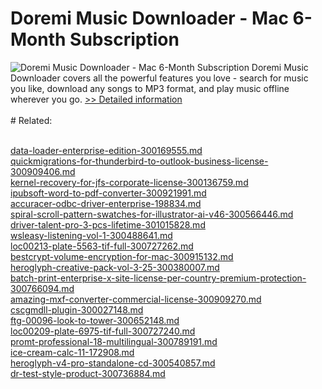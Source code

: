 # Doremi Music Downloader - Mac 6-Month Subscription
![Doremi Music Downloader - Mac 6-Month Subscription](https://mycommerce.akamaized.net/api/pimages/P301003088/BIG/301003088.PNG)
Doremi Music Downloader covers all the powerful features you love - search for music you like, download any songs to MP3 format, and play music offline wherever you go.
[>> Detailed information](https://secure.shareit.com/shareit/product.html?productid=301003088&affiliateid=200057808)<br/><br/># Related:

<br />[data-loader-enterprise-edition-300169555.md](https://github.com/downloadplanet/downloadplanet/blob/main/data-loader-enterprise-edition-300169555.md)<br />[quickmigrations-for-thunderbird-to-outlook-business-license-300909406.md](https://github.com/downloadplanet/downloadplanet/blob/main/quickmigrations-for-thunderbird-to-outlook-business-license-300909406.md)<br />[kernel-recovery-for-jfs-corporate-license-300136759.md](https://github.com/downloadplanet/downloadplanet/blob/main/kernel-recovery-for-jfs-corporate-license-300136759.md)<br />[ipubsoft-word-to-pdf-converter-300921991.md](https://github.com/downloadplanet/downloadplanet/blob/main/ipubsoft-word-to-pdf-converter-300921991.md)<br />[accuracer-odbc-driver-enterprise-198834.md](https://github.com/downloadplanet/downloadplanet/blob/main/accuracer-odbc-driver-enterprise-198834.md)<br />[spiral-scroll-pattern-swatches-for-illustrator-ai-v46-300566446.md](https://github.com/downloadplanet/downloadplanet/blob/main/spiral-scroll-pattern-swatches-for-illustrator-ai-v46-300566446.md)<br />[driver-talent-pro-3-pcs-lifetime-301015828.md](https://github.com/downloadplanet/downloadplanet/blob/main/driver-talent-pro-3-pcs-lifetime-301015828.md)<br />[wsleasy-listening-vol-1-300488641.md](https://github.com/downloadplanet/downloadplanet/blob/main/wsleasy-listening-vol-1-300488641.md)<br />[loc00213-plate-5563-tif-full-300727262.md](https://github.com/downloadplanet/downloadplanet/blob/main/loc00213-plate-5563-tif-full-300727262.md)<br />[bestcrypt-volume-encryption-for-mac-300915132.md](https://github.com/downloadplanet/downloadplanet/blob/main/bestcrypt-volume-encryption-for-mac-300915132.md)<br />[heroglyph-creative-pack-vol-3-25-300380007.md](https://github.com/downloadplanet/downloadplanet/blob/main/heroglyph-creative-pack-vol-3-25-300380007.md)<br />[batch-print-enterprise-x-site-license-per-country-premium-protection-300766094.md](https://github.com/downloadplanet/downloadplanet/blob/main/batch-print-enterprise-x-site-license-per-country-premium-protection-300766094.md)<br />[amazing-mxf-converter-commercial-license-300909270.md](https://github.com/downloadplanet/downloadplanet/blob/main/amazing-mxf-converter-commercial-license-300909270.md)<br />[cscgmdll-plugin-300027148.md](https://github.com/downloadplanet/downloadplanet/blob/main/cscgmdll-plugin-300027148.md)<br />[ftg-00096-look-to-tower-300652148.md](https://github.com/downloadplanet/downloadplanet/blob/main/ftg-00096-look-to-tower-300652148.md)<br />[loc00209-plate-6975-tif-full-300727240.md](https://github.com/downloadplanet/downloadplanet/blob/main/loc00209-plate-6975-tif-full-300727240.md)<br />[promt-professional-18-multilingual-300789191.md](https://github.com/downloadplanet/downloadplanet/blob/main/promt-professional-18-multilingual-300789191.md)<br />[ice-cream-calc-11-172908.md](https://github.com/downloadplanet/downloadplanet/blob/main/ice-cream-calc-11-172908.md)<br />[heroglyph-v4-pro-standalone-cd-300540857.md](https://github.com/downloadplanet/downloadplanet/blob/main/heroglyph-v4-pro-standalone-cd-300540857.md)<br />[dr-test-style-product-300736884.md](https://github.com/downloadplanet/downloadplanet/blob/main/dr-test-style-product-300736884.md)